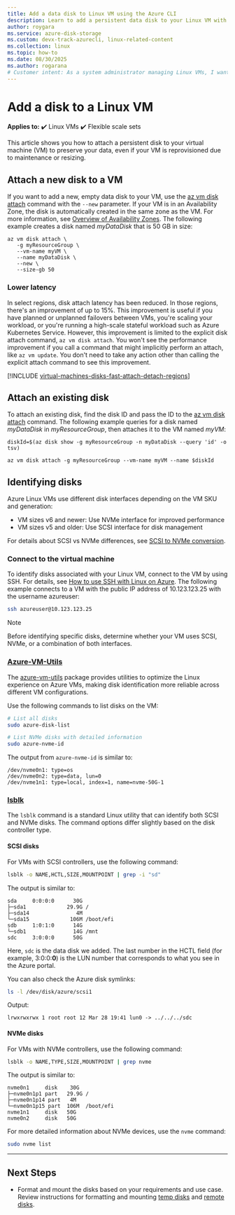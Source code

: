 ```yaml
---
title: Add a data disk to Linux VM using the Azure CLI
description: Learn to add a persistent data disk to your Linux VM with the Azure CLI
author: roygara
ms.service: azure-disk-storage
ms.custom: devx-track-azurecli, linux-related-content
ms.collection: linux
ms.topic: how-to
ms.date: 08/30/2025
ms.author: rogarana
# Customer intent: As a system administrator managing Linux VMs, I want to attach and configure a persistent data disk using the command line, so that I can ensure data retention and improve performance for my applications.
---
```


# Add a disk to a Linux VM

**Applies to:** :heavy_check_mark: Linux VMs :heavy_check_mark: Flexible scale sets

This article shows you how to attach a persistent disk to your virtual machine (VM) to preserve your data, even if your VM is reprovisioned due to maintenance or resizing.

## Attach a new disk to a VM

If you want to add a new, empty data disk to your VM, use the [az vm disk attach](/cli/azure/vm/disk) command with the `--new` parameter. If your VM is in an Availability Zone, the disk is automatically created in the same zone as the VM. For more information, see [Overview of Availability Zones](/azure/reliability/availability-zones-overview). The following example creates a disk named *myDataDisk* that is 50 GB in size:

```azurecli
az vm disk attach \
   -g myResourceGroup \
   --vm-name myVM \
   --name myDataDisk \
   --new \
   --size-gb 50
```

### Lower latency

In select regions, disk attach latency has been reduced. In those regions, there's an improvement of up to 15%. This improvement is useful if you have planned or unplanned failovers between VMs, you're scaling your workload, or you're running a high-scale stateful workload such as Azure Kubernetes Service. However, this improvement is limited to the explicit disk attach command, `az vm disk attach`. You won't see the performance improvement if you call a command that might implicitly perform an attach, like `az vm update`. You don't need to take any action other than calling the explicit attach command to see this improvement.

[!INCLUDE [virtual-machines-disks-fast-attach-detach-regions](../includes/virtual-machines-disks-fast-attach-detach-regions.md)]

## Attach an existing disk

To attach an existing disk, find the disk ID and pass the ID to the [az vm disk attach](/cli/azure/vm/disk) command. The following example queries for a disk named *myDataDisk* in *myResourceGroup*, then attaches it to the VM named *myVM*:

```azurecli
diskId=$(az disk show -g myResourceGroup -n myDataDisk --query 'id' -o tsv)

az vm disk attach -g myResourceGroup --vm-name myVM --name $diskId
```

## Identifying disks

Azure Linux VMs use different disk interfaces depending on the VM SKU and generation:
- VM sizes v6 and newer: Use NVMe interface for improved performance
- VM sizes v5 and older: Use SCSI interface for disk management


For details about SCSI vs NVMe differences, see [SCSI to NVMe conversion](/azure/virtual-machines/nvme-linux#scsi-vs-nvme).

### Connect to the virtual machine

To identify disks associated with your Linux VM, connect to the VM by using SSH. For details, see [How to use SSH with Linux on Azure](/azure/virtual-machines/linux/mac-create-ssh-keys). The following example connects to a VM with the public IP address of 10.123.123.25 with the username azureuser:

```bash
ssh azureuser@10.123.123.25
```

> [!NOTE]
> Before identifying specific disks, determine whether your VM uses SCSI, NVMe, or a combination of both interfaces.

### [Azure-VM-Utils](#tab/azure-vm-utils)

The [azure-vm-utils](azure-virtualmachine-utilities.md) package provides utilities to optimize the Linux experience on Azure VMs, making disk identification more reliable across different VM configurations.

Use the following commands to list disks on the VM:

```bash
# List all disks
sudo azure-disk-list

# List NVMe disks with detailed information
sudo azure-nvme-id
```

The output from `azure-nvme-id` is similar to:
```
/dev/nvme0n1: type=os
/dev/nvme0n2: type=data, lun=0
/dev/nvme1n1: type=local, index=1, name=nvme-50G-1
```

### [lsblk](#tab/lsblk)

The `lsblk` command is a standard Linux utility that can identify both SCSI and NVMe disks. The command options differ slightly based on the disk controller type.

#### SCSI disks

For VMs with SCSI controllers, use the following command:

```bash
lsblk -o NAME,HCTL,SIZE,MOUNTPOINT | grep -i "sd"
```

The output is similar to:
```
sda     0:0:0:0      30G
├─sda1             29.9G /
├─sda14               4M
└─sda15             106M /boot/efi
sdb     1:0:1:0      14G
└─sdb1               14G /mnt
sdc     3:0:0:0      50G
```

Here, `sdc` is the data disk we added. The last number in the HCTL field (for example, 3:0:0:**0**) is the LUN number that corresponds to what you see in the Azure portal.

You can also check the Azure disk symlinks:

```bash
ls -l /dev/disk/azure/scsi1
```

Output:
```
lrwxrwxrwx 1 root root 12 Mar 28 19:41 lun0 -> ../../../sdc
```

#### NVMe disks

For VMs with NVMe controllers, use the following command:

```bash
lsblk -o NAME,TYPE,SIZE,MOUNTPOINT | grep nvme
```

The output is similar to:
```
nvme0n1     disk    30G
├─nvme0n1p1 part   29.9G /
├─nvme0n1p14 part   4M
└─nvme0n1p15 part  106M  /boot/efi
nvme1n1     disk   50G
nvme0n2     disk   50G
```

For more detailed information about NVMe devices, use the `nvme` command:

```bash
sudo nvme list
```

---

## Next Steps

- Format and mount the disks based on your requirements and use case. Review instructions for formatting and mounting [temp disks](formatting-mounting-temp-resource-disks-linux.md) and [remote disks](formatting-mounting-remote-disks-linux.md).